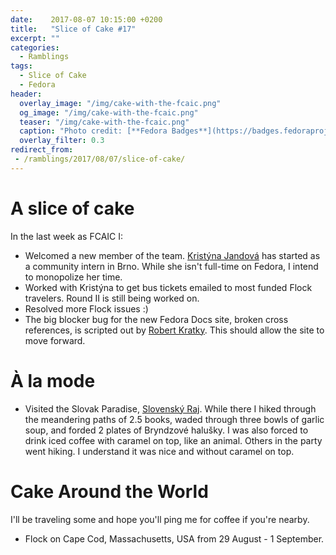 ```yaml
---
date:    2017-08-07 10:15:00 +0200
title:   "Slice of Cake #17"
excerpt: ""
categories:
  - Ramblings
tags:
  - Slice of Cake
  - Fedora
header:
  overlay_image: "/img/cake-with-the-fcaic.png"
  og_image: "/img/cake-with-the-fcaic.png"
  teaser: "/img/cake-with-the-fcaic.png"
  caption: "Photo credit: [**Fedora Badges**](https://badges.fedoraproject.org/badge/its-a-cake-thing)"
  overlay_filter: 0.3
redirect_from:
 - /ramblings/2017/08/07/slice-of-cake/
---
```


# A slice of cake

In the last week as FCAIC I:

- Welcomed a new member of the team.  [Kristýna Jandová](https://twitter.com/MrsTuxie) has started as a community intern in Brno.  While she isn't full-time on Fedora, I intend to monopolize her time.
- Worked with Kristýna to get bus tickets emailed to most funded Flock travelers.  Round II is still being worked on.
- Resolved more Flock issues :)
- The big blocker bug for the new Fedora Docs site, broken cross references, is scripted out by [Robert Kratky](https://twitter.com/rkratky).  This should allow the site to move forward.

# À la mode

- Visited the Slovak Paradise, [Slovenský Raj](http://www.slovenskyraj.eu/).  While there I hiked through the meandering paths of 2.5 books, waded through three bowls of garlic soup, and forded 2 plates of Bryndzové halušky.  I was also forced to drink iced coffee with caramel on top, like an animal.  Others in the party went hiking.  I understand it was nice and without caramel on top.

# Cake Around the World

I'll be traveling some and hope you'll ping me for coffee if you're nearby.

- Flock on Cape Cod, Massachusetts, USA from 29 August - 1 September.
